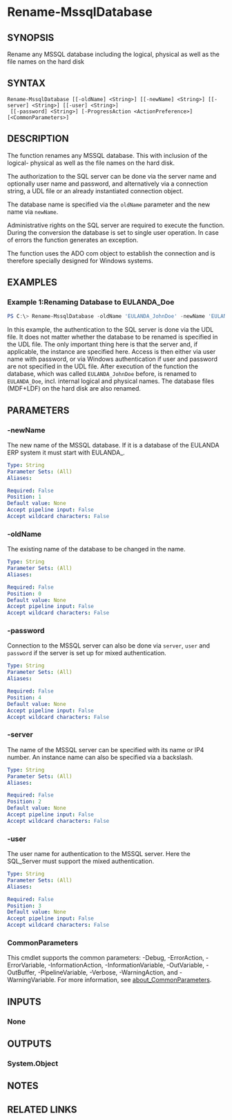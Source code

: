 ﻿---
external help file: EulandaConnect-help.xml
Module Name: EulandaConnect
online version: https://github.com/Eulanda/EulandaConnect/blob/master/docs/Rename-MssqlDatabase.md
schema: 2.0.0
lastMod: 2024-03-19T06:27:25
---

# Rename-MssqlDatabase

## SYNOPSIS
Rename any MSSQL database including the logical, physical as well as the file names on the hard disk

## SYNTAX

```
Rename-MssqlDatabase [[-oldName] <String>] [[-newName] <String>] [[-server] <String>] [[-user] <String>]
 [[-password] <String>] [-ProgressAction <ActionPreference>] [<CommonParameters>]
```

## DESCRIPTION
The function renames any MSSQL database. This with inclusion of the logical- physical as well as the file names on the hard disk. 

The authorization to the SQL server can be done via the server name and optionally user name and password, and alternatively via a connection string, a UDL file or an already instantiated connection object.

The database name is specified via the `oldName` parameter and the new name via `newName`. 

Administrative rights on the SQL server are required to execute the function. During the conversion the database is set to single user operation. In case of errors the function generates an exception.

The function uses the ADO com object to establish the connection and is therefore specially designed for Windows systems.

## EXAMPLES

### Example 1:Renaming Database to EULANDA_Doe
```powershell
PS C:\> Rename-MssqlDatabase -oldName 'EULANDA_JohnDoe' -newName 'EULANDA_Doe' -udl "C:\temp\Eulanda_1 JohnDoe.udl"
```

In this example, the authentication to the SQL server is done via the UDL file. It does not matter whether the database to be renamed is specified in the UDL file. The only important thing here is that the server and, if applicable, the instance are specified here. Access is then either via user name with password, or via Windows authentication if user and password are not specified in the UDL file.
After execution of the function the database, which was called `EULANDA_JohnDoe` before, is renamed to `EULANDA_Doe`, incl. internal logical and physical names. The database files (MDF+LDF) on the hard disk are also renamed.

## PARAMETERS

### -newName
The new name of the MSSQL database. If it is a database of the EULANDA ERP system it must start with EULANDA_.

```yaml
Type: String
Parameter Sets: (All)
Aliases:

Required: False
Position: 1
Default value: None
Accept pipeline input: False
Accept wildcard characters: False
```

### -oldName
The existing name of the database to be changed in the name.

```yaml
Type: String
Parameter Sets: (All)
Aliases:

Required: False
Position: 0
Default value: None
Accept pipeline input: False
Accept wildcard characters: False
```

### -password
Connection to the MSSQL server can also be done via `server`, `user` and `password` if the server is set up for mixed authentication.

```yaml
Type: String
Parameter Sets: (All)
Aliases:

Required: False
Position: 4
Default value: None
Accept pipeline input: False
Accept wildcard characters: False
```

### -server
The name of the MSSQL server can be specified with its name or IP4 number. An instance name can also be specified via a backslash.

```yaml
Type: String
Parameter Sets: (All)
Aliases:

Required: False
Position: 2
Default value: None
Accept pipeline input: False
Accept wildcard characters: False
```

### -user
The user name for authentication to the MSSQL server. Here the SQL_Server must support the mixed authentication.

```yaml
Type: String
Parameter Sets: (All)
Aliases:

Required: False
Position: 3
Default value: None
Accept pipeline input: False
Accept wildcard characters: False
```


### CommonParameters
This cmdlet supports the common parameters: -Debug, -ErrorAction, -ErrorVariable, -InformationAction, -InformationVariable, -OutVariable, -OutBuffer, -PipelineVariable, -Verbose, -WarningAction, and -WarningVariable. For more information, see [about_CommonParameters](http://go.microsoft.com/fwlink/?LinkID=113216).

## INPUTS

### None

## OUTPUTS

### System.Object
## NOTES

## RELATED LINKS


